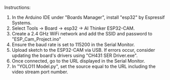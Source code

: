 Instructions:
1. In the Arduino IDE under "Boards Manager", install "esp32" by Espressif Systems.
2. Select Tools -> Board -> esp32 -> AI Thinker ESP32-CAM.
3. Create a 2.4 GHz WiFi network and add the SSID and password to "ESP_Cam_Project.ino"
4. Ensure the baud rate is set to 115200 in the Serial Monitor.
5. Upload sketch to the ESP32-CAM via USB. If errors occur, consider updating the board's drivers using "CH431 SER Driver.exe".
6. Once connected, go to the URL displayed in the Serial Monitor.
7. In "YOLO11 Model.py", set the source equal to the URL including the video stream port number.
